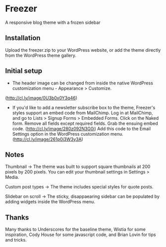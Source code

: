 Freezer
=====

A responsive blog theme with a frozen sidebar

## Installation

Upload the freezer.zip to your WordPress website, or add the theme directly from the WordPress theme gallery.

## Initial setup

* The header image can be changed from inside the native WordPress customization menu - Appearance > Customize.

(http://cl.ly/image/0U3b0x0Y3q46)

* If you'd like to add a newsletter subscribe box to the theme, Freezer's styles support an embed code from MailChimp. Log in at MailChimp, and go to Lists > Signup Forms > Embedded Forms. Click on the Naked form. Remove all fields except required fields. Grab the ensuing embed code. 
(http://cl.ly/image/280z092N3G0i)
Add this code to the Email Settings option in the WordPress customization menu. 
(http://cl.ly/image/261p0j3W3y3A)

## Notes

Thumbnail -> The theme was built to support square thumbnails at 200 pixels by 200 pixels. You can edit your thumbnail settings in Settings > Media.

Custom post types -> The theme includes special styles for quote posts.

Slidebar on scroll -> The sticky, disappaearing sidebar can be populated by adding widgets inside the WordPress menu.

## Thanks

Many thanks to Underscores for the baseline theme, Wistia for some inspiration, Cody House for some javascript code, and Brian Lovin for tips and tricks. 
